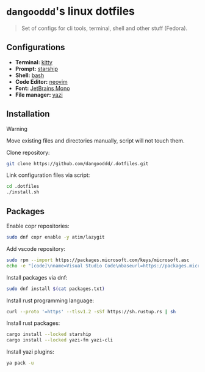 # `dangooddd`'s linux dotfiles

> Set of configs for cli tools, terminal, shell and other stuff (Fedora).

## Configurations 

* **Terminal:** [kitty](https://github.com/kovidgoyal/kitty)
* **Prompt:** [starship](https://github.com/starship/starship)
* **Shell:** [bash](https://www.gnu.org/software/bash/)
* **Code Editor:** [neovim](https://github.com/neovim/neovim)
* **Font:** [JetBrains Mono](https://github.com/JetBrains/JetBrainsMono)
* **File manager:** [yazi](https://github.com/sxyazi/yazi)

## Installation

> [!Warning]
> Move existing files and directories manually, script will not touch them.

Clone repository:

```sh
git clone https://github.com/dangooddd/.dotfiles.git
```

Link configuration files via script:

```sh
cd .dotfiles
./install.sh
```

## Packages

Enable copr repositories:

```sh
sudo dnf copr enable -y atim/lazygit
```

Add vscode repository:

```sh
sudo rpm --import https://packages.microsoft.com/keys/microsoft.asc
echo -e "[code]\nname=Visual Studio Code\nbaseurl=https://packages.microsoft.com/yumrepos/vscode\nenabled=1\nautorefresh=1\ntype=rpm-md\ngpgcheck=1\ngpgkey=https://packages.microsoft.com/keys/microsoft.asc" | sudo tee /etc/yum.repos.d/vscode.repo > /dev/null
```

Install packages via dnf:

```sh
sudo dnf install $(cat packages.txt)
```

Install rust programming language:

```sh
curl --proto '=https' --tlsv1.2 -sSf https://sh.rustup.rs | sh
```

Install rust packages:

```sh
cargo install --locked starship
cargo install --locked yazi-fm yazi-cli
```

Install yazi plugins:

```sh
ya pack -u
```
